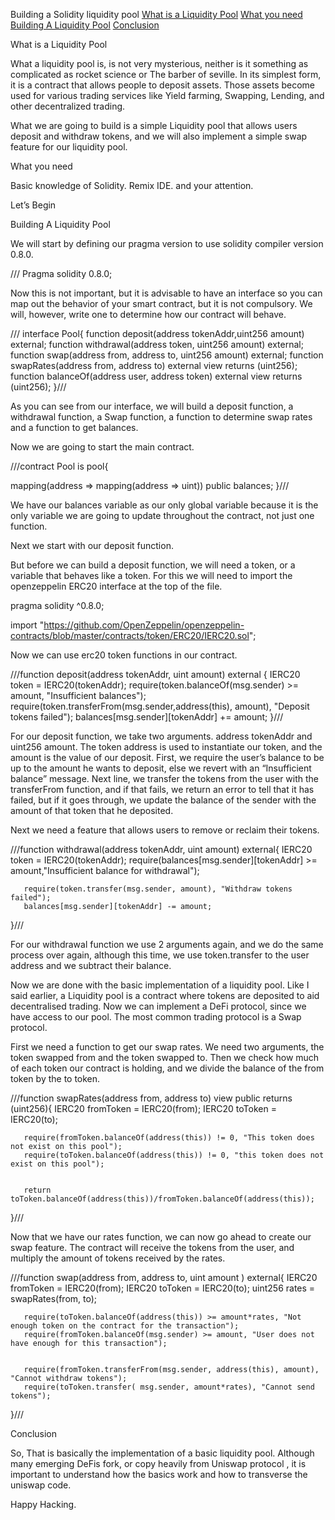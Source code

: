 Building a Solidity liquidity pool
[What is a Liquidity Pool]()
[What you need]()
[Building A Liquidity Pool]()
[Conclusion]()


What is a Liquidity Pool

What a liquidity pool is, is not very mysterious, neither is it something as complicated as rocket science or The barber of seville. In its simplest form, it is a contract that allows people to deposit assets. Those assets become used for various trading services like Yield farming, Swapping, Lending, and other decentralized trading.

What we are going to build is a simple Liquidity pool that allows users deposit and withdraw tokens, and we will also implement a simple swap feature for our liquidity pool.

What you need

Basic knowledge of Solidity. 
Remix IDE.
and your attention.

Let’s Begin

Building A Liquidity Pool

We will start by defining our pragma version to use solidity compiler version 0.8.0.

/// Pragma solidity 0.8.0;

Now this is not important, but it is advisable to have an interface so you can map out the behavior of your smart contract, but it is not compulsory. We will, however, write one to determine how our contract will behave.



/// interface Pool{
   function deposit(address tokenAddr,uint256 amount) external;
   function withdrawal(address token, uint256 amount) external;
   function swap(address from, address to, uint256 amount) external;
   function swapRates(address from, address to) external view returns (uint256);
   function balanceOf(address user, address token) external view returns (uint256);
}///



As you can see from our interface, we will build a deposit function, a withdrawal function, a Swap function, a function to determine swap rates and a function to get balances.

Now we are going to start the main contract.



///contract Pool is pool{


   mapping(address => mapping(address => uint)) public balances;
}///

We have our balances variable as our only global variable because it is the only variable we are going to update throughout the contract, not just one function.

Next we start with our deposit function.

But before we can build a deposit function, we will need a token, or a variable that behaves like a token. For this we will need to import the openzeppelin ERC20 interface at the top of the file.

pragma solidity ^0.8.0;




import "https://github.com/OpenZeppelin/openzeppelin-contracts/blob/master/contracts/token/ERC20/IERC20.sol";

Now we can use erc20 token functions in our contract.



///function deposit(address tokenAddr, uint amount) external {
       IERC20 token = IERC20(tokenAddr);
       require(token.balanceOf(msg.sender) >= amount, "Insufficient balances");
       require(token.transferFrom(msg.sender,address(this), amount), "Deposit tokens failed");
       balances[msg.sender][tokenAddr] += amount;
   }///



For our deposit function, we take two arguments. address tokenAddr and uint256 amount. The token address is used to instantiate our token, and the amount is the value of our deposit. First, we require the user’s balance to be up to the amount he wants to deposit, else we revert with an “Insufficient balance” message. Next line, we transfer the tokens from the user with the transferFrom function, and if that fails, we return an error to tell that it has failed, but if it goes through, we update the balance of the sender with the amount of that token that he deposited.

Next we need a feature that allows users to remove or reclaim their tokens.



///function withdrawal(address tokenAddr, uint amount) external{
       IERC20 token = IERC20(tokenAddr);
        require(balances[msg.sender][tokenAddr] >= amount,"Insufficient balance for withdrawal");
      
       require(token.transfer(msg.sender, amount), "Withdraw tokens failed");
       balances[msg.sender][tokenAddr] -= amount;
   }///



For our withdrawal function we use 2 arguments again, and we do the same process over again, although this time, we use token.transfer to the user address and we subtract their balance.

Now we are done with the basic implementation of a liquidity pool. Like I said earlier, a Liquidity pool is a contract where tokens are deposited to aid decentralised trading. Now we can implement a DeFi protocol, since we have access to our pool. The most common trading protocol is a Swap protocol.

First we need a function to get our swap rates. We need two arguments, the token swapped from and the token swapped to. Then we check how much of each token our contract is holding, and we divide the balance of the from token by the to token.



///function swapRates(address from, address to) view public returns (uint256){
       IERC20 fromToken = IERC20(from);
       IERC20 toToken = IERC20(to);


       require(fromToken.balanceOf(address(this)) != 0, "This token does not exist on this pool");
       require(toToken.balanceOf(address(this)) != 0, "this token does not exist on this pool");


       return toToken.balanceOf(address(this))/fromToken.balanceOf(address(this));
   }///




Now that we have our rates function, we can now go ahead to create our swap feature. The contract will receive the tokens from the user, and multiply the amount of tokens received by the rates. 



///function swap(address from, address to, uint amount ) external{
       IERC20 fromToken = IERC20(from);
       IERC20 toToken = IERC20(to);
       uint256 rates = swapRates(from, to);


       require(toToken.balanceOf(address(this)) >= amount*rates, "Not enough token on the contract for the transaction");
       require(fromToken.balanceOf(msg.sender) >= amount, "User does not have enough for this transaction");


       require(fromToken.transferFrom(msg.sender, address(this), amount), "Cannot withdraw tokens");
       require(toToken.transfer( msg.sender, amount*rates), "Cannot send tokens");
   }///


Conclusion

So, That is basically the implementation of a basic liquidity pool. Although many emerging DeFis fork, or copy heavily from Uniswap protocol , it is important to understand how the basics work and how to transverse the uniswap code.

Happy Hacking.
